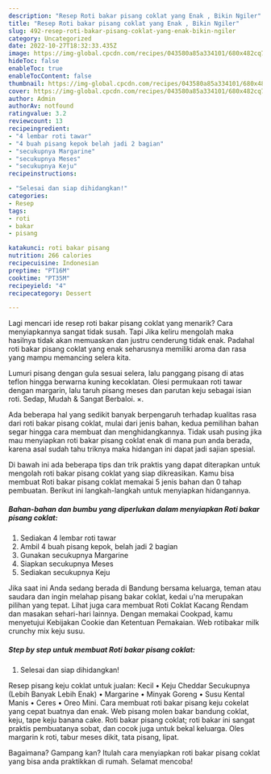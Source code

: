 ```yaml
---
description: "Resep Roti bakar pisang coklat yang Enak , Bikin Ngiler"
title: "Resep Roti bakar pisang coklat yang Enak , Bikin Ngiler"
slug: 492-resep-roti-bakar-pisang-coklat-yang-enak-bikin-ngiler
category: Uncategorized
date: 2022-10-27T18:32:33.435Z
image: https://img-global.cpcdn.com/recipes/043580a85a334101/680x482cq70/roti-bakar-pisang-coklat-foto-resep-utama.jpg
hideToc: false
enableToc: true
enableTocContent: false
thumbnail: https://img-global.cpcdn.com/recipes/043580a85a334101/680x482cq70/roti-bakar-pisang-coklat-foto-resep-utama.jpg
cover: https://img-global.cpcdn.com/recipes/043580a85a334101/680x482cq70/roti-bakar-pisang-coklat-foto-resep-utama.jpg
author: Admin
authorAv: notfound
ratingvalue: 3.2
reviewcount: 13
recipeingredient:
- "4 lembar roti tawar"
- "4 buah pisang kepok belah jadi 2 bagian"
- "secukupnya Margarine"
- "secukupnya Meses"
- "secukupnya Keju"
recipeinstructions:

- "Selesai dan siap dihidangkan!"
categories:
- Resep
tags:
- roti
- bakar
- pisang

katakunci: roti bakar pisang 
nutrition: 266 calories
recipecuisine: Indonesian
preptime: "PT16M"
cooktime: "PT35M"
recipeyield: "4"
recipecategory: Dessert

---
```



Lagi mencari ide resep roti bakar pisang coklat yang menarik? Cara menyiapkannya sangat tidak susah. Tapi Jika keliru mengolah maka hasilnya tidak akan memuaskan dan justru cenderung tidak enak. Padahal roti bakar pisang coklat yang enak seharusnya memiliki aroma dan rasa yang mampu memancing selera kita.


Lumuri pisang dengan gula sesuai selera, lalu panggang pisang di atas teflon hingga berwarna kuning kecoklatan. Olesi permukaan roti tawar dengan margarin, lalu taruh pisang meses dan parutan keju sebagai isian roti. Sedap, Mudah &amp; Sangat Berbaloi. ×.

Ada beberapa hal yang sedikit banyak berpengaruh terhadap kualitas rasa dari roti bakar pisang coklat, mulai dari jenis bahan, kedua pemilihan bahan segar hingga cara membuat dan menghidangkannya. Tidak usah pusing jika mau menyiapkan roti bakar pisang coklat enak di mana pun anda berada, karena asal sudah tahu triknya maka hidangan ini dapat jadi sajian spesial.


Di bawah ini ada beberapa tips dan trik praktis yang dapat diterapkan untuk mengolah roti bakar pisang coklat yang siap dikreasikan. Kamu bisa membuat Roti bakar pisang coklat memakai 5 jenis bahan dan 0 tahap pembuatan. Berikut ini langkah-langkah untuk menyiapkan hidangannya.

<!--inarticleads1-->

##### Bahan-bahan dan bumbu yang diperlukan dalam menyiapkan Roti bakar pisang coklat:

1. Sediakan 4 lembar roti tawar
1. Ambil 4 buah pisang kepok, belah jadi 2 bagian
1. Gunakan secukupnya Margarine
1. Siapkan secukupnya Meses
1. Sediakan secukupnya Keju


Jika saat ini Anda sedang berada di Bandung bersama keluarga, teman atau saudara dan ingin melahap pisang bakar coklat, kedai u&#39;na merupakan pilihan yang tepat. Lihat juga cara membuat Roti Coklat Kacang Rendam dan masakan sehari-hari lainnya. Dengan memakai Cookpad, kamu menyetujui Kebijakan Cookie dan Ketentuan Pemakaian. Web rotibakar milk crunchy mix keju susu. 

<!--inarticleads2-->

##### Step by step untuk membuat Roti bakar pisang coklat:


1. Selesai dan siap dihidangkan!

Resep pisang keju coklat untuk jualan: Kecil • Keju Cheddar Secukupnya (Lebih Banyak Lebih Enak) • Margarine • Minyak Goreng • Susu Kental Manis • Ceres • Oreo Mini. Cara membuat roti bakar pisang keju cokelat yang cepat buatnya dan enak. Web pisang molen bakar bandung coklat, keju, tape keju banana cake. Roti bakar pisang coklat; roti bakar ini sangat praktis pembuatanya sobat, dan cocok juga untuk bekal keluarga. Oles margarin k roti, tabur meses dikit, tata pisang, lipat. 

Bagaimana? Gampang kan? Itulah cara menyiapkan roti bakar pisang coklat yang bisa anda praktikkan di rumah. Selamat mencoba!
